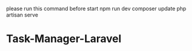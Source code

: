 please run this command before start
npm run dev
composer update
php artisan serve
# Task-Manager-Laravel